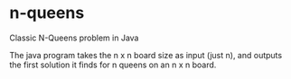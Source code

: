 # n-queens
Classic N-Queens problem in Java

The java program takes the n x n board size as input (just n), and outputs the first solution it finds for n queens on an n x n board.

